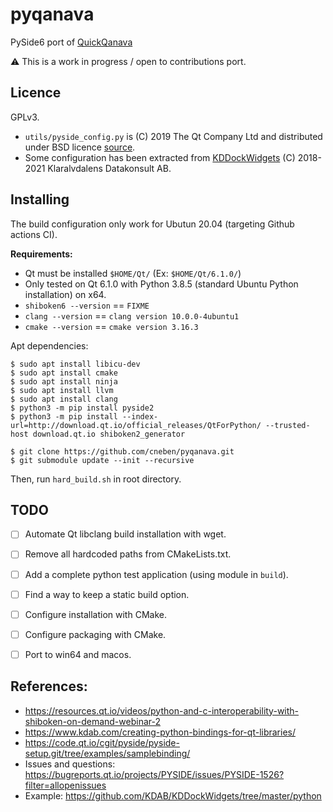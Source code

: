# pyqanava

PySide6 port of [QuickQanava](https://github.com/cneben/QuickQanava)

:warning: This is a work in progress / open to contributions port.

## Licence

GPLv3.

- `utils/pyside_config.py` is (C) 2019 The Qt Company Ltd and distributed under BSD licence [source](https://code.qt.io/cgit/pyside/pyside-setup.git/tree/examples/utils/pyside_config.py).
- Some configuration has been extracted from [KDDockWidgets](https://github.com/KDAB/KDDockWidgets) (C) 2018-2021 Klaralvdalens Datakonsult AB.

## Installing

The build configuration only work for Ubutun 20.04 (targeting Github actions CI).

**Requirements:**
- Qt must be installed `$HOME/Qt/` (Ex: `$HOME/Qt/6.1.0/`)
- Only tested on Qt 6.1.0 with Python 3.8.5 (standard Ubuntu Python installation) on x64.
- `shiboken6 --version` == `FIXME`
- `clang --version` == `clang version 10.0.0-4ubuntu1`
- `cmake --version` == `cmake version 3.16.3`

Apt dependencies:
```
$ sudo apt install libicu-dev
$ sudo apt install cmake
$ sudo apt install ninja
$ sudo apt install llvm
$ sudo apt install clang
$ python3 -m pip install pyside2
$ python3 -m pip install --index-url=http://download.qt.io/official_releases/QtForPython/ --trusted-host download.qt.io shiboken2_generator
```

```
$ git clone https://github.com/cneben/pyqanava.git
$ git submodule update --init --recursive
```

Then, run `hard_build.sh` in root directory.

## TODO

- [ ] Automate Qt libclang build installation with wget.
- [ ] Remove all hardcoded paths from CMakeLists.txt.
- [ ] Add a complete python test application (using module in `build`).
- [ ] Find a way to keep a static build option.
- [ ] Configure installation with CMake.
- [ ] Configure packaging with CMake.
- [ ] Port to win64 and macos.


## References:

- https://resources.qt.io/videos/python-and-c-interoperability-with-shiboken-on-demand-webinar-2
- https://www.kdab.com/creating-python-bindings-for-qt-libraries/
- https://code.qt.io/cgit/pyside/pyside-setup.git/tree/examples/samplebinding/
- Issues and questions: https://bugreports.qt.io/projects/PYSIDE/issues/PYSIDE-1526?filter=allopenissues
- Example: https://github.com/KDAB/KDDockWidgets/tree/master/python
